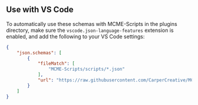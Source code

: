 ## Use with VS Code

To automatically use these schemas with MCME-Scripts in the plugins directory, make sure the `vscode.json-language-features` extension is enabled, and add the following to your VS Code settings:

```json
{
	"json.schemas": [
		{
			"fileMatch": [
				"MCME-Scripts/scripts/*.json"
			],
			"url": "https://raw.githubusercontent.com/CarperCreative/MCME-JsonSchema/master/mcme-scripts-schema.json"
		}
	]
}
```